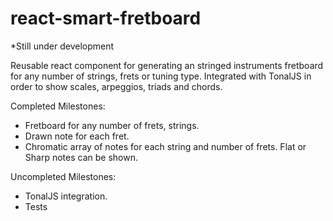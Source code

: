 # react-smart-fretboard

*Still under development

Reusable react component for generating an stringed instruments fretboard for any number of strings, frets or tuning type. Integrated with TonalJS in order to show scales, arpeggios, triads and chords.  

Completed Milestones:
- Fretboard for any number of frets, strings.
- Drawn note for each fret.
- Chromatic array of notes for each string and number of frets. Flat or Sharp notes can be shown.    

Uncompleted Milestones:
- TonalJS integration.
- Tests
